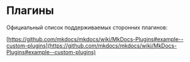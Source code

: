 # Плагины

Официальный список поддерживаемых сторонних плагинов:

[https://github.com/mkdocs/mkdocs/wiki/MkDocs-Plugins#example--custom-plugins](https://github.com/mkdocs/mkdocs/wiki/MkDocs-Plugins#example--custom-plugins)